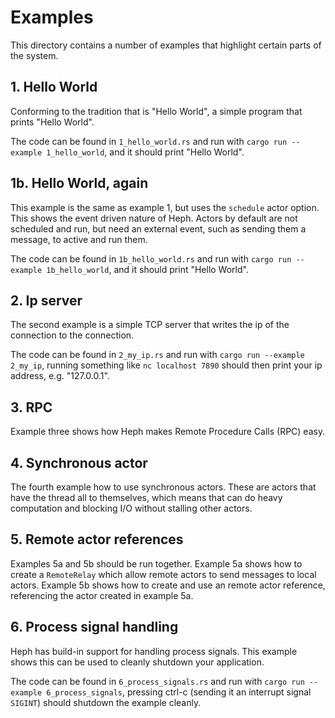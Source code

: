 # Examples

This directory contains a number of examples that highlight certain parts of the
system.

## 1. Hello World

Conforming to the tradition that is "Hello World", a simple program that prints
"Hello World".

The code can be found in `1_hello_world.rs` and run with `cargo run --example
1_hello_world`, and it should print "Hello World".


## 1b. Hello World, again

This example is the same as example 1, but uses the `schedule` actor option.
This shows the event driven nature of Heph. Actors by default are not scheduled
and run, but need an external event, such as sending them a message, to active
and run them.

The code can be found in `1b_hello_world.rs` and run with `cargo run --example
1b_hello_world`, and it should print "Hello World".


## 2. Ip server

The second example is a simple TCP server that writes the ip of the connection
to the connection.

The code can be found in `2_my_ip.rs` and run with `cargo run --example
2_my_ip`, running something like `nc localhost 7890` should then print your ip
address, e.g. "127.0.0.1".


## 3. RPC

Example three shows how Heph makes Remote Procedure Calls (RPC) easy.


## 4. Synchronous actor

The fourth example how to use synchronous actors. These are actors that have the
thread all to themselves, which means that can do heavy computation and blocking
I/O without stalling other actors.


## 5. Remote actor references

Examples 5a and 5b should be run together. Example 5a shows how to create a
`RemoteRelay` which allow remote actors to send messages to local actors.
Example 5b shows how to create and use an remote actor reference, referencing
the actor created in example 5a.

## 6. Process signal handling

Heph has build-in support for handling process signals. This example shows this
can be used to cleanly shutdown your application.

The code can be found in `6_process_signals.rs` and run with `cargo run
--example 6_process_signals`, pressing ctrl-c (sending it an interrupt signal
`SIGINT`) should shutdown the example cleanly.
